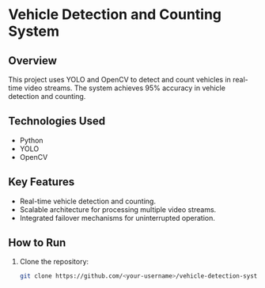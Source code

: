 # Vehicle Detection and Counting System  

## Overview  
This project uses YOLO and OpenCV to detect and count vehicles in real-time video streams. The system achieves 95% accuracy in vehicle detection and counting.  

## Technologies Used  
- Python  
- YOLO  
- OpenCV  

## Key Features  
- Real-time vehicle detection and counting.  
- Scalable architecture for processing multiple video streams.  
- Integrated failover mechanisms for uninterrupted operation.  

## How to Run  
1. Clone the repository:  
   ```bash  
   git clone https://github.com/<your-username>/vehicle-detection-system.git  
